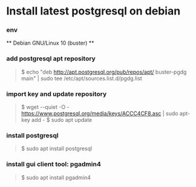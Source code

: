 # Install latest postgresql on debian

### env
** Debian GNU/Linux 10 (buster) **

### add postgresql apt repository
> $ echo "deb http://apt.postgresql.org/pub/repos/apt/ buster-pgdg main" | sudo tee /etc/apt/sources.list.d/pgdg.list

### import key and update repository
> $ wget --quiet -O - https://www.postgresql.org/media/keys/ACCC4CF8.asc | sudo apt-key add -
> $ sudo apt update

### install postgresql
> $ sudo apt install postgresql

### install gui client tool: pgadmin4
> $ sudo apt install pgadmin4